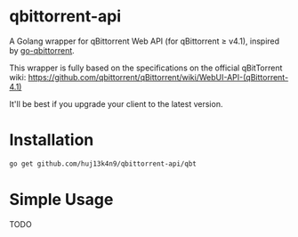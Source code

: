 # qbittorrent-api

A Golang wrapper for qBittorrent Web API (for qBittorrent ≥ v4.1), inspired by [go-qbittorrent](https://github.com/superturkey650/go-qbittorrent).

This wrapper is fully based on the specifications on the official qBitTorrent wiki: <https://github.com/qbittorrent/qBittorrent/wiki/WebUI-API-(qBittorrent-4.1)>

It'll be best if you upgrade your client to the latest version.

# Installation

```bash
go get github.com/huj13k4n9/qbittorrent-api/qbt
```

# Simple Usage

TODO
